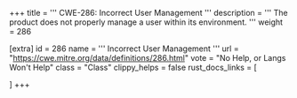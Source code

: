 +++
title = '''
CWE-286: Incorrect User Management
'''
description	= '''
The product does not properly manage a user within its environment.
'''
weight = 286

[extra]
id = 286
name = '''
Incorrect User Management
'''
url = "https://cwe.mitre.org/data/definitions/286.html"
vote = "No Help, or Langs Won't Help"
class = "Class"
clippy_helps = false
rust_docs_links = [
	
]
+++
